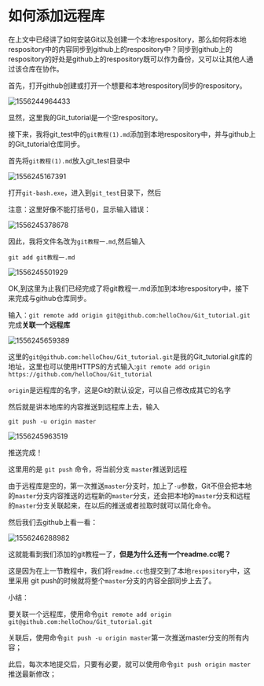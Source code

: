 # 如何添加远程库

在上文中已经讲了如何安装Git以及创建一个本地respository，那么如何将本地respository中的内容同步到github上的respository中？同步到github上的respository的好处是github上的respository既可以作为备份，又可以让其他人通过该仓库在协作。



首先，打开github创建或打开一个想要和本地respository同步的respository。

![1556244964433](C:\Users\DENGYY\AppData\Roaming\Typora\typora-user-images\1556244964433.png)

显然，这里我的Git_tutorial是一个空respository。

接下来，我将git_test中的`git教程(1).md`添加到本地respository中，并与github上的Git_tutorial仓库同步。

首先将`git教程(1).md`放入git_test目录中

![1556245167391](C:\Users\DENGYY\AppData\Roaming\Typora\typora-user-images\1556245167391.png)

打开`git-bash.exe`，进入到`git_test`目录下，然后

注意：这里好像不能打括号()，显示输入错误：

![1556245378678](C:\Users\DENGYY\AppData\Roaming\Typora\typora-user-images\1556245378678.png)

因此，我将文件名改为`git教程一.md`,然后输入

`git add git教程一.md`

 

![1556245501929](C:\Users\DENGYY\AppData\Roaming\Typora\typora-user-images\1556245501929.png)

OK,到这里为止我们已经完成了将git教程一.md添加到本地respository中，接下来完成与github仓库同步。



输入：`git remote add origin git@github.com:helloChou/Git_tutorial.git` 完成**关联一个远程库**

![1556245659389](C:\Users\DENGYY\AppData\Roaming\Typora\typora-user-images\1556245659389.png)

这里的`git@github.com:helloChou/Git_tutorial.git`是我的Git_tutorial.git库的地址，这里也可以使用HTTPS的方式输入:`git remote add origin  https://github.com/helloChou/Git_tutorial`

`origin`是远程库的名字，这是Git的默认设定，可以自己修改成其它的名字



然后就是讲本地库的内容推送到远程库上去，输入

`git push -u origin master`

![1556245963519](C:\Users\DENGYY\AppData\Roaming\Typora\typora-user-images\1556245963519.png)

推送完成！

这里用的是 `git push` 命令，将当前分支 `master`推送到远程

由于远程库是空的，第一次推送`master`分支时，加上了`-u`参数，Git不但会把本地的`master`分支内容推送的远程新的`master`分支，还会把本地的`master`分支和远程的`master`分支关联起来，在以后的推送或者拉取时就可以简化命令。



然后我们去github上看一看：

![1556246288982](C:\Users\DENGYY\AppData\Roaming\Typora\typora-user-images\1556246288982.png)

这就能看到我们添加的git教程一了，**但是为什么还有一个readme.cc呢？**



这是因为在上一节教程中，我们将`readme.cc`也提交到了本地`respository`中，这里采用 git push的时候就将整个`master`分支的内容全部同步上去了。



小结：

要关联一个远程库，使用命令`git remote add origin git@github.com:helloChou/Git_tutorial.git` 

关联后，使用命令`git push -u origin master`第一次推送master分支的所有内容；

此后，每次本地提交后，只要有必要，就可以使用命令`git push origin master`推送最新修改；